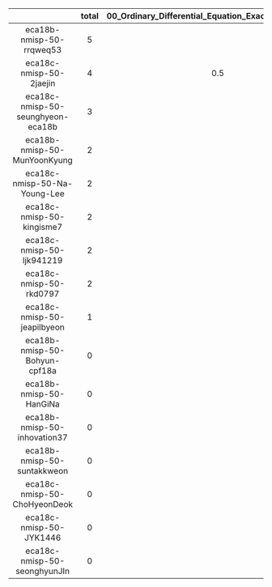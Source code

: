 |    |   total  |  00_Ordinary_Differential_Equation_Exact_Solution.ipynb  |  10_Forward_Euler.ipynb  |  15_Forward_Euler_Higher_Order.ipynb  |  20_Modified_Euler.ipynb  |  slopes_t_x.png  |  slopes_t_x.svg  |
|:--:|:----:|:----:|:----:|:----:|:----:|:----:|:----:|
| eca18b-nmisp-50-rrqweq53 | 5 |  | 1.0 | 1.0 | 3.0 |  |   |
| eca18c-nmisp-50-2jaejin | 4 | 0.5 | 0.7499999999999999 | 0.16666666666666666 | 1.75 | 0.41666666666666663 | 0.41666666666666663  |
| eca18c-nmisp-50-seunghyeon-eca18b | 3 |  |  | 2.5 | 0.5 |  |   |
| eca18b-nmisp-50-MunYoonKyung | 2 |  |  | 1.0 | 1.0 |  |   |
| eca18c-nmisp-50-Na-Young-Lee | 2 |  |  | 1.0 | 1.0 |  |   |
| eca18c-nmisp-50-kingisme7 | 2 |  | 0.5 | 1.0 | 0.5 |  |   |
| eca18c-nmisp-50-ljk941219 | 2 |  |  | 1.0 | 1.0 |  |   |
| eca18c-nmisp-50-rkd0797 | 2 |  |  | 1.0 | 1.0 |  |   |
| eca18c-nmisp-50-jeapilbyeon | 1 |  |  | 1.0 |  |  |   |
| eca18b-nmisp-50-Bohyun-cpf18a | 0 |  |  |  |  |  |   |
| eca18b-nmisp-50-HanGiNa | 0 |  |  |  |  |  |   |
| eca18b-nmisp-50-inhovation37 | 0 |  |  |  |  |  |   |
| eca18b-nmisp-50-suntakkweon | 0 |  |  |  |  |  |   |
| eca18c-nmisp-50-ChoHyeonDeok | 0 |  |  |  |  |  |   |
| eca18c-nmisp-50-JYK1446 | 0 |  |  |  |  |  |   |
| eca18c-nmisp-50-seonghyunJIn | 0 |  |  |  |  |  |   |
